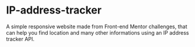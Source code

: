 # IP-address-tracker
A simple responsive website made from Front-end Mentor challenges, that can help you find location and many other informations using an IP address tracker API.
